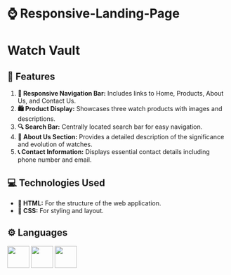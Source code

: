 # ⌚ Responsive-Landing-Page

# Watch Vault

## 🌟 Features

1. **🔗 Responsive Navigation Bar:** Includes links to Home, Products, About Us, and Contact Us.
2. **🛍️ Product Display:** Showcases three watch products with images and descriptions.
3. **🔍 Search Bar:** Centrally located search bar for easy navigation.
4. **📜 About Us Section:** Provides a detailed description of the significance and evolution of watches.
5. **📞 Contact Information:** Displays essential contact details including phone number and email.

## 💻 Technologies Used

- **📝 HTML:** For the structure of the web application.
- **🎨 CSS:** For styling and layout.

## ⚙️ Languages
 <img height="50" width="50" src="https://img.icons8.com/color/48/000000/html-5.png" /> <img height="50" width="50" src="https://img.icons8.com/color/48/000000/css3.png" /> <img height="50" width="50" src="https://img.icons8.com/color/48/000000/javascript.png"/>



